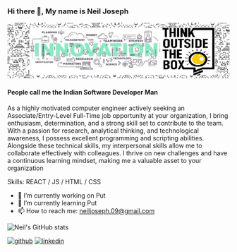 ### Hi there 👋, My name is Neil Joseph

![People call me the Indian Software Developer Man](https://github.com/NeilJoseph019/NeilJoseph019/blob/main/1637454535804.jpg)

#### People call me the Indian Software Developer Man

As a highly motivated computer engineer actively seeking an Associate/Entry-Level Full-Time job opportunity at your
organization, I bring enthusiasm, determination, and a strong skill set to contribute to the team. With a passion for
research, analytical thinking, and technological awareness, I possess excellent programming and scripting abilities.
Alongside these technical skills, my interpersonal skills allow me to collaborate effectively with colleagues. I thrive on
new challenges and have a continuous learning mindset, making me a valuable asset to your organization

Skills: REACT / JS / HTML / CSS

- 🔭 I’m currently working on Put 
- 🌱 I’m currently learning Put 
- 📫 How to reach me: neiljoseph.09@gmail.com 

![Neil's GitHub stats](https://github-readme-stats.vercel.app/api?username=NeilJoseph019&show_icons=true)

[<img src='https://cdn.jsdelivr.net/npm/simple-icons@3.0.1/icons/github.svg' alt='github' height='40'>](https://github.com/https://github.com/NeilJoseph019)  [<img src='https://cdn.jsdelivr.net/npm/simple-icons@3.0.1/icons/linkedin.svg' alt='linkedin' height='40'>](https://www.linkedin.com/in/https://www.linkedin.com/in/neil-joseph2020//)  

